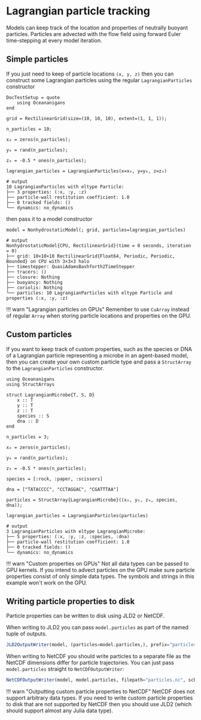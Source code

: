 # Lagrangian particle tracking

Models can keep track of the location and properties of neutrally buoyant particles. Particles are
advected with the flow field using forward Euler time-stepping at every model iteration.

## Simple particles

If you just need to keep of particle locations ``(x, y, z)`` then you can construct some Lagrangian particles
using the regular `LagrangianParticles` constructor

```@meta
DocTestSetup = quote
    using Oceananigans
end
```

```jldoctest particles
grid = RectilinearGrid(size=(10, 10, 10), extent=(1, 1, 1));

n_particles = 10;

x₀ = zeros(n_particles);

y₀ = rand(n_particles);

z₀ = -0.5 * ones(n_particles);

lagrangian_particles = LagrangianParticles(x=x₀, y=y₀, z=z₀)

# output
10 LagrangianParticles with eltype Particle:
├── 3 properties: (:x, :y, :z)
├── particle-wall restitution coefficient: 1.0
├── 0 tracked fields: ()
└── dynamics: no_dynamics
```

then pass it to a model constructor

```jldoctest particles
model = NonhydrostaticModel(; grid, particles=lagrangian_particles)

# output
NonhydrostaticModel{CPU, RectilinearGrid}(time = 0 seconds, iteration = 0)
├── grid: 10×10×10 RectilinearGrid{Float64, Periodic, Periodic, Bounded} on CPU with 3×3×3 halo
├── timestepper: QuasiAdamsBashforth2TimeStepper
├── tracers: ()
├── closure: Nothing
├── buoyancy: Nothing
├── coriolis: Nothing
└── particles: 10 LagrangianParticles with eltype Particle and properties (:x, :y, :z)
```

!!! warn "Lagrangian particles on GPUs"
    Remember to use `CuArray` instead of regular `Array` when storing particle locations and properties on the GPU.

## Custom particles

If you want to keep track of custom properties, such as the species or DNA of a Lagrangian particle
representing a microbe in an agent-based model, then you can create your own custom particle type
and pass a `StructArray` to the `LagrangianParticles` constructor.

```jldoctest particles
using Oceananigans
using StructArrays

struct LagrangianMicrobe{T, S, D}
    x :: T
    y :: T
    z :: T
    species :: S
    dna :: D
end

n_particles = 3;

x₀ = zeros(n_particles);

y₀ = rand(n_particles);

z₀ = -0.5 * ones(n_particles);

species = [:rock, :paper, :scissors]

dna = ["TATACCCC", "CCTAGGAC", "CGATTTAA"]

particles = StructArray{LagrangianMicrobe}((x₀, y₀, z₀, species, dna));

lagrangian_particles = LagrangianParticles(particles)

# output
3 LagrangianParticles with eltype LagrangianMicrobe:
├── 5 properties: (:x, :y, :z, :species, :dna)
├── particle-wall restitution coefficient: 1.0
├── 0 tracked fields: ()
└── dynamics: no_dynamics
```

!!! warn "Custom properties on GPUs"
    Not all data types can be passed to GPU kernels. If you intend to advect particles on the GPU make sure
    particle properties consist of only simple data types. The symbols and strings in this example won't
    work on the GPU.

## Writing particle properties to disk

Particle properties can be written to disk using JLD2 or NetCDF.

When writing to JLD2 you can pass `model.particles` as part of the named tuple of outputs.

```julia
JLD2OutputWriter(model, (particles=model.particles,), prefix="particles", schedule=TimeInterval(15))
```

When writing to NetCDF you should write particles to a separate file as the NetCDF dimensions differ for
particle trajectories. You can just pass `model.particles` straight to `NetCDFOutputWriter`:

```julia
NetCDFOutputWriter(model, model.particles, filepath="particles.nc", schedule=TimeInterval(15))
```

!!! warn "Outputting custom particle properties to NetCDF"
    NetCDF does not support arbitrary data types. If you need to write custom particle properties to disk
    that are not supported by NetCDF then you should use JLD2 (which should support almost any Julia data type).
